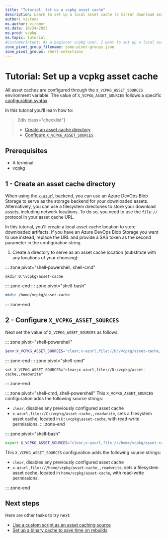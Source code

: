 ```yaml
---
title: "Tutorial: Set up a vcpkg asset cache"
description: Learn to set up a local asset cache to mirror download assets.
author: vicroms
ms.author: viromer
ms.date: 10/24/2023
ms.prod: vcpkg
ms.topic: tutorial
#CustomerIntent: As a beginner vcpkg user, I want to set up a local asset cache to mirror downloaded artifacts
zone_pivot_group_filename: zone-pivot-groups.json
zone_pivot_groups: shell-selections
---
```

# Tutorial: Set up a vcpkg asset cache

All asset caches are configured through the `X_VCPKG_ASSET_SOURCES` environment variable. The value
of `X_VCPKG_ASSET_SOURCES` follows a  specific [configuration
syntax](../users/assetcaching.md).

In this tutorial you'll learn how to:

> [!div class="checklist"]
> * [Create an asset cache directory](#1---create-an-asset-cache-directory)
> * [Configure `X_VCPKG_ASSET_SOURCES`](#2---configure-x_vcpkg_asset_sources)

## Prerequisites

* A terminal
* vcpkg

## 1 - Create an asset cache directory

When using the [`x-azurl`](../users/assetcaching.md#x-azurl) backend, you can
use an Azure DevOps Blob Storage to serve as the storage backend for your
downloaded assets. Alternatively, you can use a filesystem directories to store
your download assets, including network locations. To do so, you need to use the
`file://` protocol in your asset cache URL.

In this tutorial, you'll create a local asset cache location to store downloaded
artifacts. If you have an Azure DevOps Blob Storage you want to use instead,
replace the URL and provide a SAS token as the second parameter in the
configuration string.

1. Create a directory to serve as an asset cache location (substitute with any locations of your choosing):

::: zone pivot="shell-powershell, shell-cmd"

```console
mkdir D:\vcpkg\asset-cache
```

::: zone-end
::: zone pivot="shell-bash"

```bash
mkdir /home/vcpkg/asset-cache
```

::: zone-end

## 2 - Configure `X_VCPKG_ASSET_SOURCES`

Next set the value of `X_VCPKG_ASSET_SOURCES` as follows:

::: zone pivot="shell-powershell"

```PowerShell
$env:X_VCPKG_ASSET_SOURCES="clear;x-azurl,file://D:/vcpkg/asset-cache,,readwrite"
```

::: zone-end
::: zone pivot="shell-cmd"

```console
set X_VCPKG_ASSET_SOURCES="clear;x-azurl,file://D:/vcpkg/asset-cache,,readwrite"
```

::: zone-end

::: zone pivot="shell-cmd, shell-powershell"
This `X_VCPKG_ASSET_SOURCES` configuration adds the following source strings:

* `clear`, disables any previously configured asset cache
* `x-azurl,file://C:/vcpkg/asset-cache,,readwrite`, sets a filesystem asset cache, located in
  `D:\vcpkg\asset-cache`, with read-write permissions.
::: zone-end

::: zone pivot="shell-bash"

```bash
export X_VCPKG_ASSET_SOURCES="clear;x-azurl,file:///home/vcpkg/asset-cache,,readwrite"
```

This `X_VCPKG_ASSET_SOURCES` configuration adds the following source strings:

* `clear`, disables any previously configured asset cache
* `x-azurl,file:///home/vcpkg/asset-cache,,readwrite`, sets a filesystem asset cache, located in
  `home/vcpkg/asset-cache`, with read-write permissions.

::: zone-end

## Next steps

Here are other tasks to try next:

* [Use a custom script as an asset caching source](../examples/asset-caching-source-nuget.md)
* [Set up a binary cache to save time on rebuilds](../consume/binary-caching-local.md)

